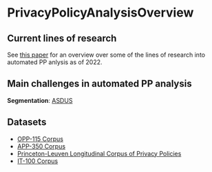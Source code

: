 # PrivacyPolicyAnalysisOverview

## Current lines of research
See [this paper](https://link.springer.com/article/10.1007/s00607-022-01076-3#Sec13) for an overview over some of the lines of research into automated PP anlysis as of 2022.

## Main challenges in automated PP analysis

**Segmentation**:
[ASDUS](https://github.com/abhijith-athreya/ASDUS)

## Datasets
- [OPP-115 Corpus](https://usableprivacy.org/data)
- [APP-350 Corpus](https://usableprivacy.org/data)
- [Princeton-Leuven Longitudinal Corpus of Privacy Policies](https://privacypolicies.cs.princeton.edu/)
- [IT-100 Corpus](https://github.com/PrivApp/IT100-Corpus)

